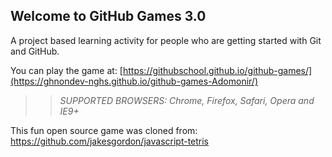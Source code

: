 ## Welcome to GitHub Games 3.0

A project based learning activity for people who are getting started with Git and GitHub.

You can play the game at: [https://githubschool.github.io/github-games/](https://ghnondev-nghs.github.io/github-games-Adomonir/)

>> _*SUPPORTED BROWSERS*: Chrome, Firefox, Safari, Opera and IE9+_

This fun open source game was cloned from: https://github.com/jakesgordon/javascript-tetris
